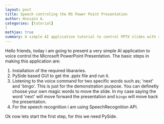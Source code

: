 ```yaml
---
layout: post
title: Speech controling the MS Power Point Presentation
author: Hussain A.
categories: [tutorial]
]
mathjax: true
summary: A simple AI application tutorial to control PPTX slides with speech using python
---
```


Hello friends, today i am going to present a very simple AI application to voice control the Microsoft PowerPoint Presentation.
The basic steps in making this application are:
1) Installation of the required libararies.
2) PySide based GUI to get the .pptx file and run it.
3) Listening to the voice command for two specific words such as; 'next' and 'bingo'. This is just for the demonstration purpose.
You can definetly choose your own magic words to move the slide. In my case saying the word 'next' will move forward the presentation
and `bingo` will move back the presentation.
4) For the speech recognition i am using SpeechRecognition API. 

Ok now lets start the first step, for this we need PySide.
